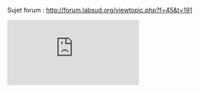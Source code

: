 Sujet forum : http://forum.labsud.org/viewtopic.php?f=45&t=191

![My image](http://forum.labsud.org/download/file.php?id=210&t=1)

